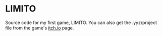 # LIMITO
 Source code for my first game, LIMITO. You can also get the .yyz/project file from the game's [itch.io](https://krizis.itch.io/limito) page.
